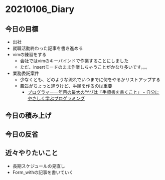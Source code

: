 # 20210106_Diary

## 今日の目標

- 出社
- 就職活動終わった記事を書き進める
- vimの練習をする
  - 会社ではvimのキーバインドで作業することにしました
  - ただ、insertモードのまま作業しちゃうことがかなり多いです。。。
- 業務委託案件
  - 少なくとも、どのような流れでいつまでに何をやるかリストアップする
  - 趣旨がちょっと違うけど、手順を作るのは重要
    - [プログラマー一年目の最大の学びは「手順書を書くこと」 \- 自分にやさしく学ぶプログラミング](https://chihaso.hatenablog.com/entry/2020/12/20/073034)

## 今日の積み上げ

## 今日の反省

## 近々やりたいこと

- 長期スケジュールの見直し
- Form_withの記事を書いていく